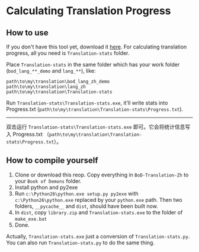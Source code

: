 # Calculating Translation Progress

## How to use

If you don't have this tool yet, download it [here](https://github.com/xuchkang171/BoD-Translation-Zh/releases). For calculating translation progress, all you need is `Translation-stats` folder.
 
Place `Translation-stats` in the same folder which has your work folder (`bod_lang_**_demo` and `lang_**`), like:

    path\to\my\translation\bod_lang_zh_demo
    path\to\my\translation\lang_zh
    path\to\my\translation\Translation-stats 

Run `Translation-stats\Translation-stats.exe`, it'll write stats into Progress.txt (`path\to\my\translation\Translation-stats\Progress.txt`).

---

双击运行 `Translation-stats\Translation-stats.exe` 即可。它会将统计信息写入 Progress.txt （`path\to\my\translation\Translation-stats\Progress.txt`）。
## How to compile yourself

1. Clone or download this reop. Copy everything in `BoD-Translation-Zh` to your `Book of Demons` folder.
2. Install python and py2exe
3. Run `c:\Python26\python.exe setup.py py2exe` with `c:\Python26\python.exe` replaced by your `python.exe` path. Then two folders, `__pycache__` and `dist`, should have been built now.
4. In `dist`, copy `library.zip` and `Translation-stats.exe` to the folder of `make_exe.bat`
5. Done.

Actually, `Translation-stats.exe` just a conversion of `Translation-stats.py`. You can also run `Translation-stats.py` to do the same thing.